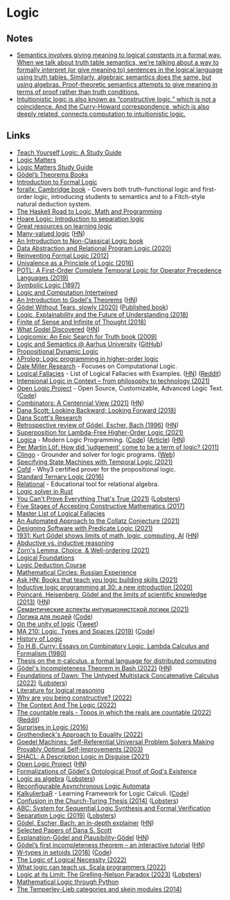 # Logic

## Notes

- [Semantics involves giving meaning to logical constants in a formal way. When we talk about truth table semantics, we’re talking about a way to formally interpret (or give meaning to) sentences in the logical language using truth tables. Similarly, algebraic semantics does the same, but using algebras. Proof-theoretic semantics attempts to give meaning in terms of proof rather than truth conditions.](https://www.reddit.com/r/logic/comments/78rihs/why_call_it_semantics/)
- [Intuitionistic logic is also known as “constructive logic,” which is not a coincidence. And the Curry-Howard correspondence, which is also deeply related, connects computation to intuitionistic logic.](https://twitter.com/lexi_lambda/status/1294354136213921798)

## Links

- [Teach Yourself Logic: A Study Guide](http://www.logicmatters.net/tyl/)
- [Logic Matters](https://www.logicmatters.net/)
- [Logic Matters Study Guide](http://www.logicmatters.net/tyl/)
- [Gödel’s Theorems Books](https://www.logicmatters.net/igt/)
- [Introduction to Formal Logic](https://www.logicmatters.net/ifl/)
- [forallx: Cambridge book](http://people.ds.cam.ac.uk/tecb2/forallx.shtml) - Covers both truth-functional logic and first-order logic, introducing students to semantics and to a Fitch-style natural deduction system.
- [The Haskell Road to Logic, Math and Programming](https://fldit-www.cs.uni-dortmund.de/~peter/PS07/HR.pdf)
- [Hoare Logic: Introduction to separation logic](http://www.cl.cam.ac.uk/teaching/1718/HLog+ModC/slides/lecture5-4-updated.pdf)
- [Great resources on learning logic](https://www.reddit.com/r/logic/comments/6vra1f/where_do_we_go_from_here/dm36deh/)
- [Many-valued logic](https://en.wikipedia.org/wiki/Many-valued_logic) ([HN](https://news.ycombinator.com/item?id=20180599))
- [An Introduction to Non-Classical Logic book](https://www.cambridge.org/ie/academic/subjects/philosophy/philosophy-science/introduction-non-classical-logic-if-2nd-edition?format=PB&isbn=9780521670265)
- [Data Abstraction and Relational Program Logic (2020)](https://arxiv.org/pdf/1910.14560.pdf)
- [Reinventing Formal Logic (2012)](https://oxij.org/note/ReinventingFormalLogic/)
- [Univalence as a Principle of Logic (2016)](https://www.andrew.cmu.edu/user/awodey/preprints/uapl.pdf)
- [POTL: A First-Order Complete Temporal Logic for Operator Precedence Languages (2019)](https://arxiv.org/pdf/1910.09327.pdf)
- [Symbolic Logic (1897)](https://www.gutenberg.org/files/28696/28696-h/28696-h.htm)
- [Logic and Computation Intertwined](https://cs.uwaterloo.ca/~plragde/flaneries/LACI/)
- [An Introduction to Godel's Theorems](https://www.logicmatters.net/resources/pdfs/godelbook/GodelBookLM.pdf) ([HN](https://news.ycombinator.com/item?id=24081858))
- [Gödel Without Tears, slowly (2020)](https://www.logicmatters.net/2020/09/01/godel-without-tears-slowly-1/) ([Published book](https://www.logicmatters.net/2020/11/04/godel-without-too-many-tears-published/))
- [Logic, Explainability and the Future of Understanding (2018)](https://writings.stephenwolfram.com/2018/11/logic-explainability-and-the-future-of-understanding/)
- [Finite of Sense and Infinite of Thought (2018)](https://pron.github.io/posts/computation-logic-algebra-pt1)
- [What Godel Discovered](https://stopa.io/post/269) ([HN](https://news.ycombinator.com/item?id=25115746))
- [Logicomix: An Epic Search for Truth book (2009)](https://www.logicomix.com/en/index.html)
- [Logic and Semantics @ Aarhus University](https://cs.au.dk/research/logic-and-semantics/) ([GitHub](https://github.com/logsem))
- [Propositional Dynamic Logic](https://plato.stanford.edu/entries/logic-dynamic/)
- [λProlog: Logic programming in higher-order logic](http://www.lix.polytechnique.fr/~dale/lProlog/)
- [Dale Miller Research](http://www.lix.polytechnique.fr/~dale/) - Focuses on Computational Logic.
- [Logical Fallacies](https://www.logicalfallacies.org/) - List of Logical Fallacies with Examples. ([HN](https://news.ycombinator.com/item?id=25967160)) ([Reddit](https://www.reddit.com/r/InternetIsBeautiful/comments/qe68qk/this_website_explains_all_known_logical_fallacies/))
- [Intensional Logic in Context – from philosophy to technology (2021)](https://billwadge.wordpress.com/2021/02/21/intensional-logic-in-context-from-philosophy-to-technology/)
- [Open Logic Project](https://openlogicproject.org/) - Open Source, Customizable, Advanced Logic Text. ([Code](https://github.com/OpenLogicProject/OpenLogic))
- [Combinators: A Centennial View (2021)](https://arxiv.org/abs/2103.12811) ([HN](https://news.ycombinator.com/item?id=26603872))
- [Dana Scott: Looking Backward; Looking Forward (2018)](https://www.youtube.com/watch?v=uS9InrmPIoc)
- [Dana Scott's Research](https://www.cs.cmu.edu/~scott/)
- [Retrospective review of Gödel, Escher, Bach (1996)](https://cs.nyu.edu/davise/papers/hofstadter.pdf) ([HN](https://news.ycombinator.com/item?id=26624220))
- [Superposition for Lambda-Free Higher-Order Logic (2021)](https://arxiv.org/abs/2005.02094)
- [Logica](https://logica.dev/) - Modern Logic Programming. ([Code](https://github.com/EvgSkv/logica)) ([Article](https://opensource.googleblog.com/2021/04/logica-organizing-your-data-queries.html)) ([HN](https://news.ycombinator.com/item?id=26805121))
- [Per Martin Löf: How did 'judgement' come to be a term of logic? (2011)](https://www.youtube.com/watch?v=FGUzgcLXNuk)
- [Clingo](https://github.com/potassco/clingo) - Grounder and solver for logic programs. ([Web](https://potassco.org/clingo/))
- [Specifying State Machines with Temporal Logic (2021)](https://wickstrom.tech/programming/2021/05/03/specifying-state-machines-with-temporal-logic.html)
- [Cqfd](https://github.com/jdrprod/cqfd) - Why3 certified prover for the propositional logic.
- [Standard Ternary Logic (2016)](https://homepage.divms.uiowa.edu/~jones/ternary/logic.shtml)
- [Relational](https://github.com/ltworf/relational) - Educational tool for relational algebra.
- [Logic solver in Rust](https://github.com/qnighy/logic-solver-rs)
- [You Can't Prove Everything That's True (2021)](https://www.youtube.com/watch?v=HeQX2HjkcNo) ([Lobsters](https://lobste.rs/s/o4ri2w/you_can_t_prove_everything_s_true))
- [Five Stages of Accepting Constructive Mathematics (2017)](https://www.ams.org/journals/bull/2017-54-03/S0273-0979-2016-01556-4/S0273-0979-2016-01556-4.pdf)
- [Master List of Logical Fallacies](http://utminers.utep.edu/omwilliamson/ENGL1311/fallacies.htm)
- [An Automated Approach to the Collatz Conjecture (2021)](https://arxiv.org/abs/2105.14697)
- [Designing Software with Predicate Logic (2021)](https://buttondown.email/hillelwayne/archive/designing-software-with-predicate-logic/)
- [1931: Kurt Gödel shows limits of math, logic, computing, AI](https://people.idsia.ch/~juergen/goedel-1931-founder-theoretical-computer-science-AI.html) ([HN](https://news.ycombinator.com/item?id=27536974))
- [Abductive vs. inductive reasoning](https://math.stackexchange.com/questions/619311/abductive-vs-inductive-reasoning)
- [Zorn's Lemma, Choice, & Well-ordering (2021)](https://bharathi.xyz/math/awz.html)
- [Logical Foundations](https://softwarefoundations.cis.upenn.edu/lf-current/index.html)
- [Logic Deduction Course](https://brilliant.org/courses/logic-deduction/)
- [Mathematical Circles: Russian Experience](https://www.amazon.com/Mathematical-Circles-Russian-Experience-World/dp/0821804308)
- [Ask HN: Books that teach you logic building skills (2021)](https://news.ycombinator.com/item?id=28500951)
- [Inductive logic programming at 30: a new introduction (2020)](https://arxiv.org/abs/2008.07912)
- [Poincaré, Heisenberg, Gödel and the limits of scientific knowledge (2013)](https://arxiv.org/abs/1301.7036) ([HN](https://news.ycombinator.com/item?id=28816143))
- [Семантические аспекты интуиционистской логики (2021)](https://compsciclub.ru/courses/intuitionisticsemantics/2021-autumn/)
- [Логика для людей](https://denchick.github.io/logic4humans/) ([Code](https://github.com/Denchick/logic4humans))
- [On the unity of logic](https://www.sciencedirect.com/science/article/pii/016800729390093S) ([Tweet](https://twitter.com/vamchale/status/1466185099427422210))
- [MA 210: Logic, Types and Spaces (2019)](http://math.iisc.ac.in/~gadgil/LTS2019/) ([Code](https://github.com/siddhartha-gadgil/LTS2019))
- [History of Logic](https://github.com/prathyvsh/history-of-logic)
- [To H.B. Curry: Essays on Combinatory Logic, Lambda Calculus and Formalism (1980)](https://archive.org/details/tohbcurryessayso00edit)
- [Thesis on the π-calculus, a formal language for distributed computing](https://github.com/quicklywilliam/thesis/blob/master/thesis.pdf)
- [Gödel's Incompleteness Theorem in Bash (2022)](https://lacker.io/math/2022/02/24/godels-incompleteness-in-bash.html) ([HN](https://news.ycombinator.com/item?id=30460458))
- [Foundations of Dawn: The Untyped Multistack Concatenative Calculus (2022)](https://www.dawn-lang.org/posts/foundations-umcc/) ([Lobsters](https://lobste.rs/s/dymalf/foundations_dawn_untyped_multistack))
- [Literature for logical reasoning](https://github.com/williamLyh/literature_for_logical_reasoning)
- [Why are you being constructive? (2022)](https://lawrencecpaulson.github.io/2022/04/20/Why-constructive.html)
- [The Context And The Logic (2022)](https://khanlou.com/2021/02/the-context-and-the-logic/)
- [The countable reals - Topos in which the reals are countable (2022)](https://researchseminars.org/talk/ToposInstituteColloquium/57/) ([Reddit](https://www.reddit.com/r/math/comments/uhdo6j/the_countable_reals_andrej_bauer_will_be/))
- [Surprises in Logic (2016)](https://math.ucr.edu/home/baez/surprises.html)
- [Grothendieck's Approach to Equality (2022)](https://www.ma.ic.ac.uk/~buzzard/xena/pdfs/grothendieck_equality.pdf)
- [Goedel Machines: Self-Referential Universal Problem Solvers Making Provably Optimal Self-Improvements (2003)](https://arxiv.org/abs/cs/0309048)
- [SHACL: A Description Logic in Disguise (2021)](https://arxiv.org/abs/2108.06096)
- [Open Logic Project](http://builds.openlogicproject.org/) ([HN](https://news.ycombinator.com/item?id=31960219))
- [Formalizations of Gödel's Ontological Proof of God's Existence](https://github.com/FormalTheology/GoedelGod)
- [Logic as algebra](https://spencermortensen.com/articles/boolean-algebra/) ([Lobsters](https://lobste.rs/s/abfbpw/logic_as_algebra))
- [Reconfigurable Asynchronous Logic Automata](https://cba.mit.edu/docs/papers/09.11.POPL.pdf)
- [KalkulierbaR](https://kbar.app/) - Learning Framework for Logic Calculi. ([Code](https://github.com/KalkulierbaR/kalkulierbar))
- [Confusion in the Church-Turing Thesis (2014)](https://arxiv.org/abs/1410.7103) ([Lobsters](https://lobste.rs/s/cnqdvf/confusion_church_turing_thesis))
- [ABC: System for Sequential Logic Synthesis and Formal Verification](https://github.com/berkeley-abc/abc)
- [Separation Logic (2019)](https://cacm.acm.org/magazines/2019/2/234356-separation-logic/fulltext) ([Lobsters](https://lobste.rs/s/t2wrmp/separation_logic))
- [Gödel, Escher, Bach: an in-depth explainer](https://www.alignmentforum.org/posts/wwNnzaPnB5a48K86N/book-review-goedel-escher-bach-an-in-depth-explainer) ([HN](https://news.ycombinator.com/item?id=32827209))
- [Selected Papers of Dana S. Scott](https://github.com/CMU-HoTT/scott)
- [Explanation-Gödel and Plausibility-Gödel](https://scottaaronson.blog/?p=6754) ([HN](https://news.ycombinator.com/item?id=33185482))
- [Gödel’s first incompleteness theorem – an interactive tutorial](https://tigyog.app/d/H7XOvXvC_x/r/goedel-s-first-incompleteness-theorem) ([HN](https://news.ycombinator.com/item?id=33236447))
- [W-types in setoids (2018)](https://arxiv.org/abs/1809.02375) ([Code](https://github.com/j-emmen/W-types-in-setoids))
- [The Logic of Logical Necessity (2022)](https://philpapers.org/archive/BACTLO-7.pdf)
- [What logic can teach us, Scala programmers (2022)](https://www.youtube.com/watch?v=ZgZUFomu8pQ)
- [Logic at its Limit: The Grelling-Nelson Paradox (2023)](https://www.youtube.com/watch?v=U2l-Ty5yyU4) ([Lobsters](https://lobste.rs/s/jwrrjo/logic_at_its_limit_grelling_nelson))
- [Mathematical Logic through Python](https://www.logicthrupython.org/)
- [The Temperley-Lieb categories and skein modules (2014)](https://arxiv.org/abs/1502.06845)

